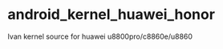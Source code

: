 android_kernel_huawei_honor
===========================

Ivan kernel source for huawei u8800pro/c8860e/u8860
